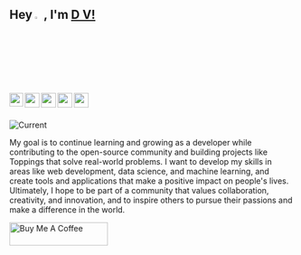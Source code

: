 ## Hey <img src="https://github.com/TheDudeThatCode/TheDudeThatCode/blob/master/Assets/Hi.gif" width="3%">, I'm [D V!](https://bio.link/voyd/) 

<a href="https://www.linkedin.com/in/darhkvoyd/">
  <img align="left" width="24px" src="https://cdn-icons-png.flaticon.com/512/174/174857.png"  />
</a>
<a href="https://twitter.com/darhkvoyd">
  <img align="left" width="26px" src="https://logodownload.org/wp-content/uploads/2014/09/twitter-logo-6.png" />
</a>
<a href="mailto:business.darhkvoyd@gmail.com">
  <img align="left" width="26px" src="https://cdn-icons-png.flaticon.com/512/281/281769.png" />
</a>
<a href="https://www.youtube.com/channel/UClREirxLVsfIT1IbqsFF-uw">
  <img align="left" width="26px" src="https://i.pinimg.com/originals/46/02/cb/4602cbc18967da9c1eba7452905cd99b.png" />
</a>
<a href="https://www.instagram.com/darhkvoyd/">
  <img align="left" width="26px" src="https://upload.wikimedia.org/wikipedia/commons/thumb/a/a5/Instagram_icon.png/1024px-Instagram_icon.png" />
</a>

<br />
<br />

![Current](https://user-images.githubusercontent.com/77478658/151652956-17981c6e-1b64-48ba-b34d-53ded39a4a0a.png)

My goal is to continue learning and growing as a developer while contributing to the open-source community and building projects like Toppings that solve real-world problems. I want to develop my skills in areas like web development, data science, and machine learning, and create tools and applications that make a positive impact on people's lives. Ultimately, I hope to be part of a community that values collaboration, creativity, and innovation, and to inspire others to pursue their passions and make a difference in the world.

<a href="https://www.buymeacoffee.com/darhkvoyd" target="_blank"><img src="https://cdn.buymeacoffee.com/buttons/default-orange.png" alt="Buy Me A Coffee" height="41" width="174"></a>



